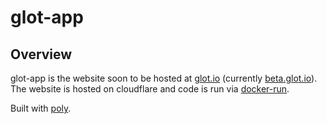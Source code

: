 # glot-app

## Overview
glot-app is the website soon to be hosted at [glot.io](https://glot.io) (currently [beta.glot.io](https://beta.glot.io)).
The website is hosted on cloudflare and code is run via [docker-run](https://github.com/glotcode/docker-run).

Built with [poly](https://github.com/glotlabs/poly-rs).
